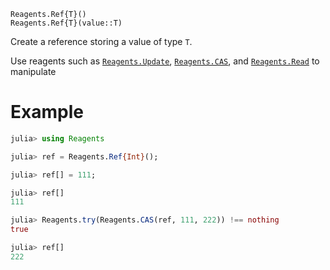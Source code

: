    Reagents.Ref{T}()
    Reagents.Ref{T}(value::T)

Create a reference storing a value of type `T`.

Use reagents such as [`Reagents.Update`](@ref), [`Reagents.CAS`](@ref), and
[`Reagents.Read`](@ref) to manipulate

# Example

```julia
julia> using Reagents

julia> ref = Reagents.Ref{Int}();

julia> ref[] = 111;

julia> ref[]
111

julia> Reagents.try(Reagents.CAS(ref, 111, 222)) !== nothing
true

julia> ref[]
222
```
